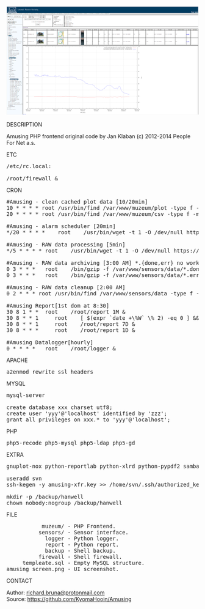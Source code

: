 ![Amusing](https://github.com/KyomaHooin/Amusing/raw/master/frontend/amusing_screen.png "screenshot")

DESCRIPTION

Amusing PHP frontend original code by Jan Klaban (c) 2012-2014 People For Net a.s. 

ETC
<pre>
/etc/rc.local:

/root/firewall &
</pre>
CRON
<pre>
#Amusing - clean cached plot data [10/20min]
10 * * * * root	/usr/bin/find /var/www/muzeum/plot -type f -mtime +2 ! -name .htaccess -print0 | /usr/bin/xargs -0 /bin/rm -f
20 * * * * root	/usr/bin/find /var/www/muzeum/csv -type f -mtime +2 ! -name .htaccess -print0 | /usr/bin/xargs -0 /bin/rm -f

#Amusing - alarm scheduler [20min]
*/20 * * * *	root	/usr/bin/wget -t 1 -O /dev/null https://amusing.nm.cz/muzeum/cron > /dev/null 2>&1

#Amusing - RAW data processing [5min]
*/5 * * * *	root	/usr/bin/wget -t 1 -O /dev/null https://amusing.nm.cz/muzeum/cronraw > /dev/null 2>&1

#Amusing - RAW data archiving [3:00 AM] *.{done,err} no work..
0 3	* * *	root	/bin/gzip -f /var/www/sensors/data/*.done > /dev/null 2>&1
0 3	* * *	root	/bin/gzip -f /var/www/sensors/data/*.err > /dev/null 2>&1

#Amusing - RAW data cleanup [2:00 AM]
0 2 * * * root /usr/bin/find /var/www/sensors/data -type f -name "*.gz" -mtime +7 -print0 | /usr/bin/xargs -0 /bin/rm -f

#Amusing Report[1st dom at 8:30]
30 8 1 * *	root	/root/report 1M &
30 8 * * 1     root    [ $(expr `date +\%W` \% 2) -eq 0 ] && /root/report 2W &
30 8 * * 1     root    /root/report 7D &
30 8 * * *     root    /root/report 1D &

#Amusing Datalogger[hourly]
0 * * * *	root	/root/logger &
</pre>
APACHE
<pre>
a2enmod rewrite ssl headers
</pre>
MYSQL
<pre>
mysql-server

create database xxx charset utf8;
create user 'yyy'@'localhost' identified by 'zzz';
grant all privileges on xxx.* to 'yyy'@'localhost';
</pre>
PHP
<pre>
php5-recode php5-mysql php5-ldap php5-gd
</pre>
EXTRA
<pre>
gnuplot-nox python-reportlab python-xlrd python-pypdf2 samba postfix ntp

useradd svn
ssh-kegen -y amusing-xfr.key >> /home/svn/.ssh/authorized_keys

mkdir -p /backup/hanwell
chown nobody:nogroup /backup/hanwell
</pre>
FILE
<pre>
           muzeum/ - PHP Frontend.
          sensors/ - Sensor interface.
            logger - Python logger.
            report - Python report.
            backup - Shell backup.
          firewall - Shell firewall.
     templeate.sql - Empty MySQL structure.
amusing_screen.png - UI screenshot. 
</pre>

CONTACT

Author: richard.bruna@protonmail.com<br>
Source: https://github.com/KyomaHooin/Amusing

